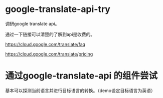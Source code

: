 # google-translate-api-try
调研google translate api。

通过一下链接可以清楚的了解到api是收费的。

https://cloud.google.com/translate/faq

https://cloud.google.com/translate/pricing

# 通过google-translate-api 的组件尝试
基本可以探测当前语言并进行目标语言的转换。（demo设定目标语言为英语）


